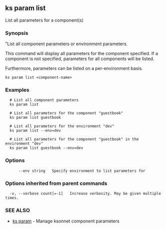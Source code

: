 ## ks param list

List all parameters for a component(s)

### Synopsis


"List all component parameters or environment parameters.

This command will display all parameters for the component specified. If a
component is not specified, parameters for all components will be listed.

Furthermore, parameters can be listed on a per-environment basis.


```
ks param list <component-name>
```

### Examples

```
  # List all component parameters
  ks param list

  # List all parameters for the component "guestbook"
  ks param list guestbook

  # List all parameters for the environment "dev"
  ks param list --env=dev

  # List all parameters for the component "guestbook" in the environment "dev"
  ks param list guestbook --env=dev
```

### Options

```
      --env string   Specify environment to list parameters for
```

### Options inherited from parent commands

```
  -v, --verbose count[=-1]   Increase verbosity. May be given multiple times.
```

### SEE ALSO
* [ks param](ks_param.md)	 - Manage ksonnet component parameters

